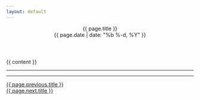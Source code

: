 ```yaml
---
layout: default
---
```

<div class="post">

  <header class="post-header">
      <div>
          <div class="post-title">
              {{ page.title }} <br/>       
          </div>
          <div class="post-date" >{{ page.date | date: "%b %-d, %Y" }}</div>
      </div>
  </header>
  <div id="toc"></div>
  <article class="post-content">
  {{ content }}
  </article>

</div>
<hr/>

<div id="disqus_thread"></div>
<script type="text/javascript">
    var disqus_shortname = 'hilojack';

    (function() {
        var dsq = document.createElement('script'); dsq.type = 'text/javascript'; dsq.async = true;
        dsq.src = '//' + disqus_shortname + '.disqus.com/embed.js';
        (document.getElementsByTagName('head')[0] || document.getElementsByTagName('body')[0]).appendChild(dsq);
    })();
</script>
<hr/>

<div class="post-page"> 
    <div class="post-page-left">
        <a href="{{ page.previous.url }}">{{ page.previous.title }}</a>
    </div>
    <div class="post-page-right">
        <a href="{{ page.next.url }}">{{ page.next.title }}</a>
    </div>
</div>

<script src="/js/page.js"></script>

